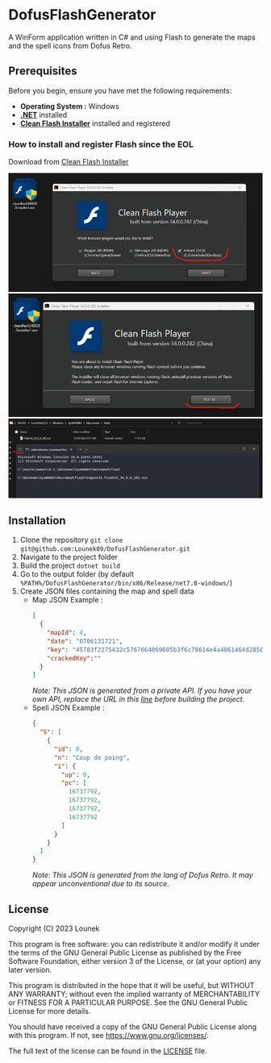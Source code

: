 # DofusFlashGenerator
A WinForm application written in C# and using Flash to generate the maps and the spell icons from Dofus Retro.

## Prerequisites

Before you begin, ensure you have met the following requirements:
- **Operating System :** Windows
- **[.NET](https://dotnet.microsoft.com/en-us/download/dotnet)** installed
- **[Clean Flash Installer](https://gitlab.com/cleanflash/installer)** installed and registered

### How to install and register Flash since the EOL
Download from [Clean Flash Installer](https://gitlab.com/cleanflash/installer)

![setup_flash_1](/README_ressources/step1.png)
![setup_flash_2](/README_ressources/step2.png)
![setup_flash_3](/README_ressources/step3.png)

## Installation

1. Clone the repository `git clone git@github.com:Lounek09/DofusFlashGenerator.git`
3. Navigate to the project folder
4. Build the project `dotnet build`
5. Go to the output folder (by default `%PATH%/DofusFlashGenerator/bin/x86/Release/net7.0-windows/`)
6. Create JSON files containing the map and spell data
    - Map JSON Example :
        ```json
        [
          {
            "mapId": 4,
            "date": "0706131721",
            "key": "45783f2275432c5767664069605b3f6c78614e4a4861464d28503c736165793763242532355d6f264b3f7c33796552505b505140797b73307448632a34237364702532424a6b50545e7b20415f36203c40506e634560274b253242237b4332306c7a6645393c7955705d2c3474465b493369403838752532422772355f765a4d4a342a5624234e45786e67725c6878683e5f263a4a2c2c287d70267a77296a2665372056552e7a35737442556b4d573c2f52232f554054446d227960733246",
            "crackedKey":""
          }
        ]
        ```
        *Note: This JSON is generated from a private API. If you have your own API, replace the URL in this [line](DofusFlashGenerator/Models/MapKey.cs#L7) before building the project.*
    - Spell JSON Example :
        ```json
        {
          "S": [
            {
              "id": 0,
              "n": "Coup de poing",
              "i": {
                "up": 0,
                "pc": [
                  16737792,
                  16737792,
                  16737792,
                  16737792
                ]
              }
            }
          ]
        }
        ```
        *Note: This JSON is generated from the lang of Dofus Retro. It may appear unconventional due to its source.*

## License
Copyright (C) 2023 Lounek


This program is free software: you can redistribute it and/or modify
it under the terms of the GNU General Public License as published by
the Free Software Foundation, either version 3 of the License, or
(at your option) any later version.

This program is distributed in the hope that it will be useful,
but WITHOUT ANY WARRANTY; without even the implied warranty of
MERCHANTABILITY or FITNESS FOR A PARTICULAR PURPOSE. See the
GNU General Public License for more details.

You should have received a copy of the GNU General Public License
along with this program. If not, see <https://www.gnu.org/licenses/>.

The full text of the license can be found in the [LICENSE](LICENSE) file.
